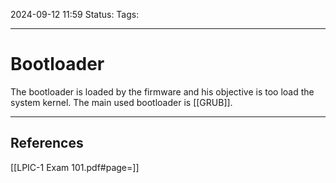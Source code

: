 2024-09-12 11:59
Status:
Tags:
___
# Bootloader

The bootloader is loaded by the firmware and his objective is too load the system kernel.
The main used bootloader is [[GRUB]].


___
## References
[[LPIC-1 Exam 101.pdf#page=]]